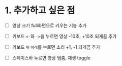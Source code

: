 # 1. 추가하고 싶은 점

- [ ] 영상 크기 full화면으로 키우는 기능 추가
- [ ] 키보드 `<-`와 `->`을 누르면 영상 -10초, +10초 되게끔 추가
- [ ] 키보드 `위` `아래`를 누르면 소리 +1, -1 되게끔 추가
- [ ] 스페이스바 누르면 영상 멈춤, 재생 toggle

